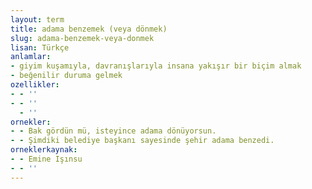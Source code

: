 ```yaml
---
layout: term
title: adama benzemek (veya dönmek)
slug: adama-benzemek-veya-donmek
lisan: Türkçe
anlamlar:
- giyim kuşamıyla, davranışlarıyla insana yakışır bir biçim almak
- beğenilir duruma gelmek
ozellikler:
- - ''
- - ''
  - ''
ornekler:
- - Bak gördün mü, isteyince adama dönüyorsun.
- - Şimdiki belediye başkanı sayesinde şehir adama benzedi.
orneklerkaynak:
- - Emine Işınsu
- - ''
---
```


